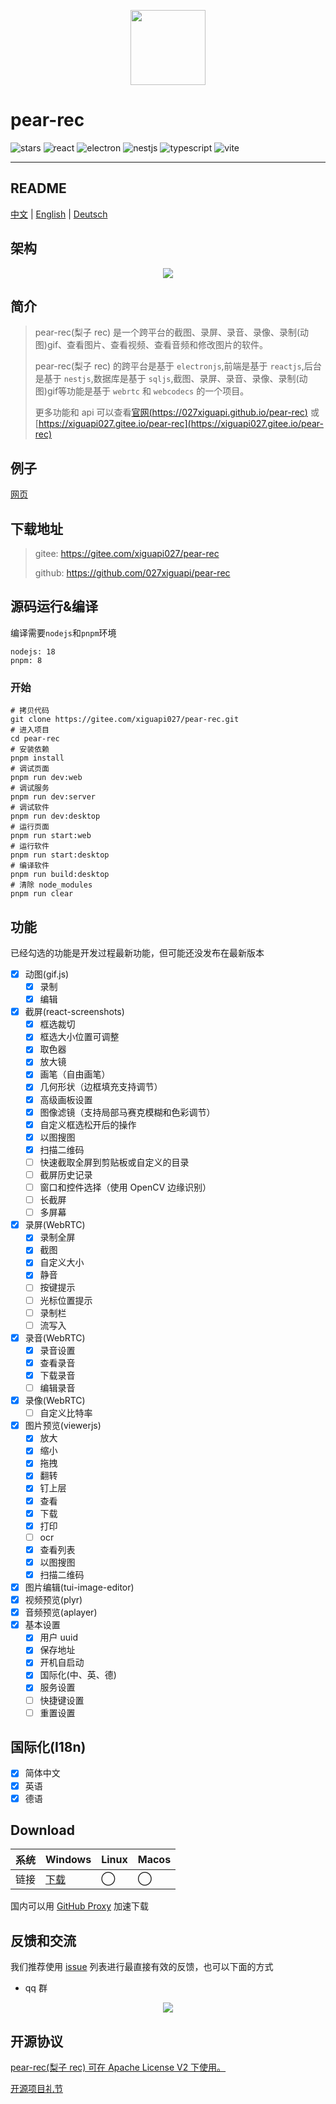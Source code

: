 <p align="center">
  <img src="https://027xiguapi.github.io/pear-rec/logo.png"  height="120"  />
  <h1>pear-rec</h1>
  <p>
    <img src="https://img.shields.io/github/stars/027xiguapi/pear-rec" alt="stars">
    <img src="https://img.shields.io/badge/react-v18-blue" alt="react">
    <img src="https://img.shields.io/badge/electron-v26-blue" alt="electron">
    <img src="https://img.shields.io/badge/nestjs-v3-blue" alt="nestjs">
    <img src="https://img.shields.io/badge/-TypeScript-blue?logo=typescript&logoColor=white" alt="typescript">
    <img src="https://img.shields.io/badge/-Vite-blue?logo=vite&logoColor=white" alt="vite">
  </p>
</p>

---

## README

[中文](README.zh-CN.md) | [English](README.md) | [Deutsch](README.de-DE.md)

## 架构

<center>
  <img src="https://027xiguapi.github.io/pear-rec/imgs/1700442414996.jpg" />
</center>

## 简介

> pear-rec(梨子 rec) 是一个跨平台的截图、录屏、录音、录像、录制(动图)gif、查看图片、查看视频、查看音频和修改图片的软件。
>
> pear-rec(梨子 rec) 的跨平台是基于 `electronjs`,前端是基于 `reactjs`,后台是基于 `nestjs`,数据库是基于 `sqljs`,截图、录屏、录音、录像、录制(动图)gif等功能是基于 `webrtc` 和 `webcodecs` 的一个项目。
>
> 更多功能和 api 可以查看[官网(https://027xiguapi.github.io/pear-rec)](https://027xiguapi.github.io/pear-rec) 或 [https://xiguapi027.gitee.io/pear-rec](https://xiguapi027.gitee.io/pear-rec)

## 例子

[网页](https://pear-rec-xiguapi.vercel.app/)

## 下载地址

> gitee: https://gitee.com/xiguapi027/pear-rec
>
> github: https://github.com/027xiguapi/pear-rec

## 源码运行&编译

编译需要`nodejs`和`pnpm`环境

```
nodejs: 18
pnpm: 8
```

### 开始

```shell
# 拷贝代码
git clone https://gitee.com/xiguapi027/pear-rec.git
# 进入项目
cd pear-rec
# 安装依赖
pnpm install
# 调试页面
pnpm run dev:web
# 调试服务
pnpm run dev:server
# 调试软件
pnpm run dev:desktop
# 运行页面
pnpm run start:web
# 运行软件
pnpm run start:desktop
# 编译软件
pnpm run build:desktop
# 清除 node_modules
pnpm run clear
```

## 功能

已经勾选的功能是开发过程最新功能，但可能还没发布在最新版本

- [x] 动图(gif.js)
  - [x] 录制
  - [x] 编辑
- [x] 截屏(react-screenshots)
  - [x] 框选裁切
  - [x] 框选大小位置可调整
  - [x] 取色器
  - [x] 放大镜
  - [x] 画笔（自由画笔）
  - [x] 几何形状（边框填充支持调节）
  - [x] 高级画板设置
  - [x] 图像滤镜（支持局部马赛克模糊和色彩调节）
  - [x] 自定义框选松开后的操作
  - [x] 以图搜图
  - [x] 扫描二维码
  - [ ] 快速截取全屏到剪贴板或自定义的目录
  - [ ] 截屏历史记录
  - [ ] 窗口和控件选择（使用 OpenCV 边缘识别）
  - [ ] 长截屏
  - [ ] 多屏幕
- [x] 录屏(WebRTC)
  - [x] 录制全屏
  - [x] 截图
  - [x] 自定义大小
  - [x] 静音
  - [ ] 按键提示
  - [ ] 光标位置提示
  - [ ] 录制栏
  - [ ] 流写入
- [x] 录音(WebRTC)
  - [x] 录音设置
  - [x] 查看录音
  - [x] 下载录音
  - [ ] 编辑录音
- [x] 录像(WebRTC)
  - [ ] 自定义比特率
- [x] 图片预览(viewerjs)
  - [x] 放大
  - [x] 缩小
  - [x] 拖拽
  - [x] 翻转
  - [x] 钉上层
  - [x] 查看
  - [x] 下载
  - [x] 打印
  - [ ] ocr
  - [x] 查看列表
  - [x] 以图搜图
  - [x] 扫描二维码
- [x] 图片编辑(tui-image-editor)
- [x] 视频预览(plyr)
- [x] 音频预览(aplayer)
- [x] 基本设置
  - [x] 用户 uuid
  - [x] 保存地址
  - [x] 开机自启动
  - [x] 国际化(中、英、德)
  - [x] 服务设置
  - [ ] 快捷键设置
  - [ ] 重置设置

## 国际化(I18n)

- [x] 简体中文
- [x] 英语
- [x] 德语

## Download

| 系统 | Windows                                                 | Linux | Macos |
| ---- | ------------------------------------------------------- | ----- | ----- |
| 链接 | [下载](https://github.com/027xiguapi/pear-rec/releases) | ◯     | ◯     |

国内可以用 [GitHub Proxy](https://ghproxy.com/) 加速下载

## 反馈和交流

我们推荐使用 [issue](https://github.com/027xiguapi/pear-rec/issues) 列表进行最直接有效的反馈，也可以下面的方式

- qq 群

<p align="center">
  <img src="https://027xiguapi.github.io/pear-rec/imgs/pear-rec_qq_qrcode.png" />
</p>

## 开源协议

[pear-rec(梨子 rec) 可在 Apache License V2 下使用。](LICENSE)

[开源项目礼节](https://developer.mozilla.org/zh-CN/docs/MDN/Community/Open_source_etiquette)
